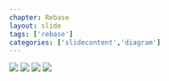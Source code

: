 ```yaml
---
chapter: Rebase
layout: slide
tags: ['rebase']
categories: ['slidecontent','diagram']
---
```



<div class="diagram-group">
<img class="diagram" src="assets/diagrams/rebase/interactive-01.png">
<img class="diagram fragment" src="assets/diagrams/rebase/interactive-02.png">
<img class="diagram fragment" src="assets/diagrams/rebase/interactive-03.png">
<img class="diagram fragment" src="assets/diagrams/rebase/interactive-04.png">
</div>